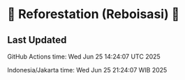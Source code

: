 
# 🌳 Reforestation (Reboisasi) 🌲

## Last Updated

GitHub Actions time: Wed Jun 25 14:24:07 UTC 2025

Indonesia/Jakarta time: Wed Jun 25 21:24:07 WIB 2025
